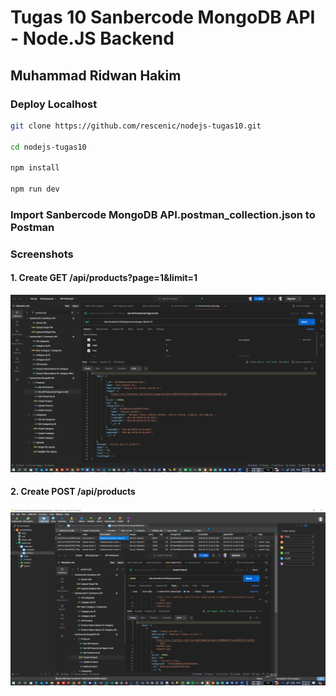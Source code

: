 # Tugas 10 Sanbercode MongoDB API - Node.JS Backend

## Muhammad Ridwan Hakim

### Deploy Localhost

```bash
git clone https://github.com/rescenic/nodejs-tugas10.git

cd nodejs-tugas10

npm install

npm run dev
```

### Import Sanbercode MongoDB API.postman_collection.json to Postman

### Screenshots

#### 1. Create GET /api/products?page=1&limit=1

![npm run dev](docs/nodejs-tugas-10-1.png)

#### 2. Create POST /api/products

![npm run dev](docs/nodejs-tugas-10-3.png)
